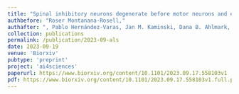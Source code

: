 ```yaml
---
title: "Spinal inhibitory neurons degenerate before motor neurons and excitatory neurons in a mouse model of ALS"
authbefore: "Roser Montanana-Rosell," 
authafter: ", Pablo Hernández-Varas, Jan M. Kaminski, Dana B. Ahlmark, Ole Kiehn, Ilary Allodi"
collection: publications
permalink: /publication/2023-09-als
date: 2023-09-19
venue: 'Biorxiv'
pubtype: 'preprint'
project: 'ai4sciences'
paperurl: https://www.biorxiv.org/content/10.1101/2023.09.17.558103v1
pdf: https://www.biorxiv.org/content/10.1101/2023.09.17.558103v1.full.pdf
---
```

